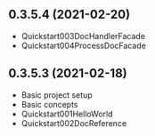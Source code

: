 ﻿0.3.5.4 (2021-02-20)
--------------------
+ Quickstart003DocHandlerFacade
+ Quickstart004ProcessDocFacade

0.3.5.3 (2021-02-18)
--------------------
+ Basic project setup
+ Basic concepts
+ Quickstart001HelloWorld
+ Quickstart002DocReference
